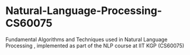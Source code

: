 # Natural-Language-Processing-CS60075

Fundamental Algorithms and Techniques used in Natural Language Processing , implemented as part of the NLP course at IIT KGP (CS60075)
